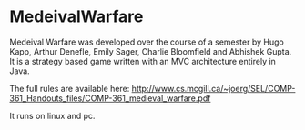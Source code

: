 # MedeivalWarfare

Medeival Warfare was developed over the course of a semester by Hugo Kapp, Arthur Denefle, Emily Sager, Charlie Bloomfield 
and Abhishek Gupta.  It is a strategy based game written with an MVC architecture entirely in Java.  

The full rules are available here:
http://www.cs.mcgill.ca/~joerg/SEL/COMP-361_Handouts_files/COMP-361_medieval_warfare.pdf

It runs on linux and pc.  

